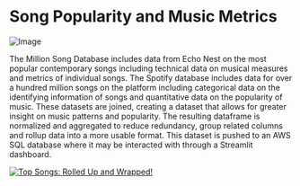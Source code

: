 # Song Popularity and Music Metrics

![Image](https://github.com/user-attachments/assets/c676e307-c59b-4def-b58f-42de03fec705)

The Million Song Database includes data from Echo Nest on the most popular contemporary songs including technical data on musical measures and metrics of individual songs. The Spotify database includes data for over a hundred million songs on the platform including categorical data on the identifying information of songs and quantitative data on the popularity of music. These datasets are joined, creating a dataset that allows for greater insight on music patterns and popularity. The resulting dataframe is normalized and aggregated to reduce redundancy, group related columns and rollup data into a more usable format. This dataset is pushed to an AWS SQL database where it may be interacted with through a Streamlit dashboard.

[![Top Songs: Rolled Up and Wrapped!](https://ytcards.demolab.com/?id=8XV-8EQ7HhI&title=Top+Songs:+Rolled+Up+and+Wrapped!&lang=en&timestamp=1733616000&background_color=%230d1117&title_color=%23ffffff&stats_color=%23dedede&max_title_lines=1&width=250&border_radius=5&duration=296 "Top Songs: Rolled Up and Wrapped!")](https://youtu.be/8XV-8EQ7HhI?feature=shared)
